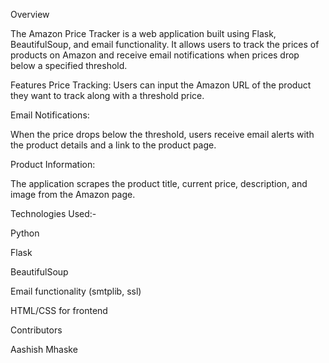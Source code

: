Overview

The Amazon Price Tracker is a web application built using Flask, BeautifulSoup, and email functionality. It allows users to track the prices of products on Amazon and receive email notifications when prices drop below a specified threshold.

Features
Price Tracking: 
Users can input the Amazon URL of the product they want to track along with a threshold price.

Email Notifications: 

When the price drops below the threshold, users receive email alerts with the product details and a link to the product page.

Product Information: 

The application scrapes the product title, current price, description, and image from the Amazon page.

Technologies Used:-

Python

Flask

BeautifulSoup

Email functionality (smtplib, ssl)

HTML/CSS for frontend

Contributors

Aashish Mhaske
